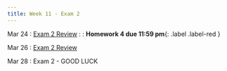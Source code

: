 ```yaml
---
title: Week 11 - Exam 2 
---
```


Mar 24
: [Exam 2 Review](#)
: [](#) 
  : **Homework 4 due 11:59 pm**{: .label .label-red }

Mar 26
: [Exam 2 Review](#)

Mar 28
: Exam 2 - GOOD LUCK
